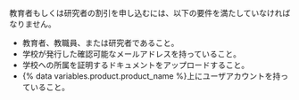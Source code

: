 教育者もしくは研究者の割引を申し込むには、以下の要件を満たしていなければなりません。

- 教育者、教職員、または研究者であること。
- 学校が発行した確認可能なメールアドレスを持っていること。
- 学校への所属を証明するドキュメントをアップロードすること。
- {% data variables.product.product_name %}上にユーザアカウントを持っていること。
